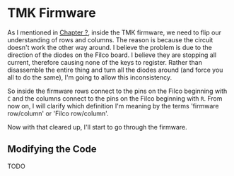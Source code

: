 # TMK Firmware

As I mentioned in [Chapter ?](), inside the TMK firmware, we need to flip our understanding of rows and columns. The reason is because the circuit doesn't work the other way around. I believe the problem is due to the direction of the diodes on the Filco board. I believe they are stopping all current, therefore causing none of the keys to register. Rather than disassemble the entire thing and turn all the diodes around (and force you all to do the same), I'm going to allow this inconsistency.

So inside the firmware rows connect to the pins on the Filco beginning with `C` and the columns connect to the pins on the Filco beginning with `R`. From now on, I will clarify which definition I'm meaning by the terms 'firmware row/column' or 'Filco row/column'.

Now with that cleared up, I'll start to go through the firmware.


## Modifying the Code

TODO
